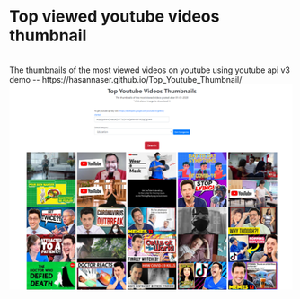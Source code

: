 # Top viewed youtube videos thumbnail 
<br>
The thumbnails of the most viewed videos on youtube  using youtube api v3
demo -- https://hasannaser.github.io/Top_Youtube_Thumbnail/

<img src="image.png" alt="demo view"/>
